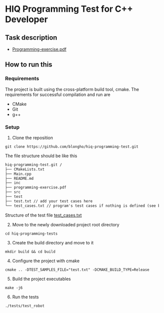 # HIQ Programming Test for C++ Developer

## Task description

- [Programming-exercise.pdf](programming-exercise.pdf)

## How to run this



### Requirements
The project is built using the cross-platform build tool, cmake. The requirements for successful compilation and run are
- CMake
- Git 
- g++

### Setup 
1. Clone the reposition

```shell
git clone https://github.com/blongho/hiq-programming-test.git 
 ```

The file structure should be like this

```txt
hiq-programming-test.git /
├── CMakeLists.txt
├── Main.cpp
├── README.md
├── inc
├── programming-exercise.pdf
├── src
├── test
├── test.txt // add your test cases here
└── test_cases.txt // program's test cases if nothing is defined (see below)
```

Structure of the test file
[test_cases.txt](test_cases.txt)

2. Move to the newly downloaded project root directory

```shell
cd hiq-programming-tests 
```

3. Create the build directory and move to it

```shell
mkdir build && cd build 
```

4. Configure the project with cmake

```shell 
cmake .. -DTEST_SAMPLES_FILE="test.txt" -DCMAKE_BUILD_TYPE=Release
```

5. Build the project executables

```shell 
make -j6
```

6. Run the tests

```shell 
./tests/test_robot
```



